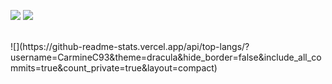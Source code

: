 ![](https://github-readme-stats.vercel.app/api?username=CarmineC93&theme=dracula&hide_border=false&include_all_commits=true&count_private=true)
![](https://github-readme-streak-stats.herokuapp.com/?user=CarmineC93&theme=dracula&hide_border=false)

<br/>
![](https://github-readme-stats.vercel.app/api/top-langs/?username=CarmineC93&theme=dracula&hide_border=false&include_all_commits=true&count_private=true&layout=compact)


<!-- Proudly created with GPRM ( https://gprm.itsvg.in ) -->
